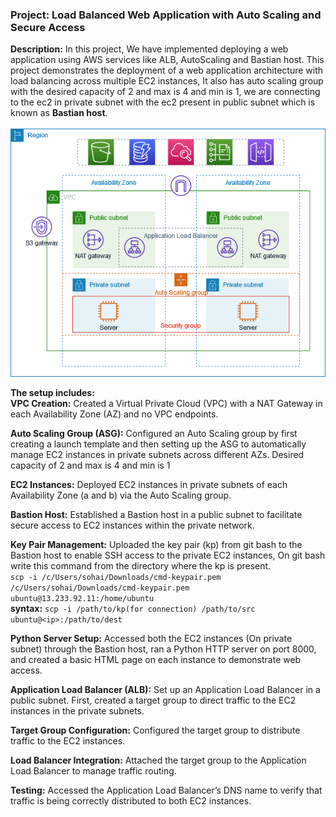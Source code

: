 
### Project: Load Balanced Web Application with Auto Scaling and Secure Access

<b>Description:</b> In this project, We have implemented deploying a web application using AWS services like ALB, AutoScaling and Bastian host.
This project demonstrates the deployment of a web application architecture with load balancing across multiple EC2 instances, It also has auto scaling group with the desired capacity of 2 and max is 4 and min is 1, we are connecting to the ec2 in private subnet with the ec2 present in public subnet which is known as <b>Bastian host</b>.
<br><br>
![alt text](image.png)

<b>The setup includes:</b> <br>
<b>VPC Creation:</b> Created a Virtual Private Cloud (VPC) with a NAT Gateway in each Availability Zone (AZ) and no VPC endpoints.

<b>Auto Scaling Group (ASG):</b> Configured an Auto Scaling group by first creating a launch template and then setting up the ASG to automatically manage EC2 instances in private subnets across different AZs. Desired capacity of 2 and max is 4 and min is 1

<b>EC2 Instances:</b> Deployed EC2 instances in private subnets of each Availability Zone (a and b) via the Auto Scaling group.

<b>Bastion Host:</b> Established a Bastion host in a public subnet to facilitate secure access to EC2 instances within the private network.

<b>Key Pair Management:</b> Uploaded the key pair (kp) from git bash to the Bastion host to enable SSH access to the private EC2 instances, On git bash write this command from the directory where the kp is present.<br>
```scp -i /c/Users/sohai/Downloads/cmd-keypair.pem /c/Users/sohai/Downloads/cmd-keypair.pem ubuntu@13.233.92.11:/home/ubuntu```<br>
<b>syntax:</b> ```scp -i /path/to/kp(for connection) /path/to/src ubuntu@<ip>:/path/to/dest```

<b>Python Server Setup:</b> Accessed both the EC2 instances (On private subnet) through the Bastion host, ran a Python HTTP server on port 8000, and created a basic HTML page on each instance to demonstrate web access.

<b>Application Load Balancer (ALB):</b> Set up an Application Load Balancer in a public subnet. First, created a target group to direct traffic to the EC2 instances in the private subnets.

<b>Target Group Configuration:</b> Configured the target group to distribute traffic to the EC2 instances.

<b>Load Balancer Integration:</b> Attached the target group to the Application Load Balancer to manage traffic routing.

<b>Testing:</b> Accessed the Application Load Balancer’s DNS name to verify that traffic is being correctly distributed to both EC2 instances.